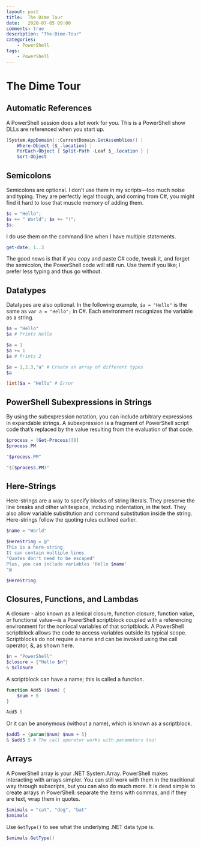 ```yaml
---
layout: post
title:  The Dime Tour
date:   2020-07-05 09:00
comments: true
description: "The-Dime-Tour"
categories:
    - PowerShell
tags:
    - PowerShell
---
```


<!-- Chapter Start -->

# The Dime Tour

## Automatic References

A PowerShell session does a lot work for you. This is a PowerShell show DLLs are referenced when you start up.

```powershell
[System.AppDomain]::CurrentDomain.GetAssemblies() |
    Where-Object {$_.location} |
    ForEach-Object { Split-Path -Leaf $_.location } |
    Sort-Object
```

## Semicolons

Semicolons are optional. I don’t use them in my scripts—too much noise and typing. They are perfectly legal though, and coming from C#, you might find it hard to lose that muscle memory of adding them.

```powershell
$s = "Hello";
$s += " World"; $s += "!";
$s;
```

I do use them on the command line when I have multiple statements.

```powershell
get-date; 1..3
```
The good news is that if you copy and paste C# code, tweak it, and forget the semicolon, the PowerShell code will still run. Use them if you like; I prefer less typing and thus go without.

## Datatypes

Datatypes are also optional. In the following example, `$a = "Hello"` is the same as `var a = "Hello";` in C#. Each environment recognizes the variable as a string.

```powershell
$a = "Hello"
$a # Prints Hello
```

```powershell
$a = 1
$a += 1
$a # Prints 2
```

```powershell
$a = 1,2,3,"a" # Create an array of different types
$a
```

```powershell
[int]$a = "Hello" # Error
```

## PowerShell Subexpressions in Strings

By using the subexpression notation, you can include arbitrary expressions in expandable strings. A subexpression is a fragment of PowerShell script code that’s replaced by the value resulting from the evaluation of that code.

```powershell
$process = (Get-Process)[0]
$process.PM
```

```powershell
"$process.PM"
```

```powershell
"$($process.PM)" 
```

## Here-Strings
Here-strings are a way to specify blocks of string literals. They preserve the line breaks and other whitespace, including indentation, in the text. They also allow variable substitution and command substitution inside the string. Here-strings follow the quoting rules outlined earlier.

```powershell
$name = "World"

$HereString = @"
This is a here-string
It can contain multiple lines
"Quotes don't need to be escaped"
Plus, you can include variables 'Hello $name'
"@

$HereString
```

## Closures, Functions, and Lambdas
A closure - also known as a lexical closure, function closure, function value, or functional value—is a PowerShell scriptblock coupled with a referencing environment for the nonlocal variables of that scriptblock. A PowerShell scriptblock allows the code to access variables outside its typical scope. Scriptblocks do not require a name and can be invoked using the call operator, &, as shown here.

```powershell
$n = "PowerShell"
$closure = {"Hello $n"}
& $closure
```

A scriptblock can have a name; this is called a function.

```powershell
function Add5 ($num) {
    $num + 5
}

Add5 5
```

Or it can be anonymous (without a name), which is known as a scriptblock.

```powershell
$add5 = {param($num) $num + 5}
& $add5 5 # The call operator works with parameters too!
```

## Arrays
A PowerShell array is your .NET System.Array. PowerShell makes interacting with arrays simpler. You can still work with them in the traditional way through subscripts, but you can also do much more.
It is dead simple to create arrays in PowerShell: separate the items with commas, and if they are text, wrap them in quotes.

```powershell
$animals = "cat", "dog", "bat"
$animals
```

Use `GetType()` to see what the underlying .NET data type is.

```powershell
$animals.GetType()
```

<!-- Chapter End -->